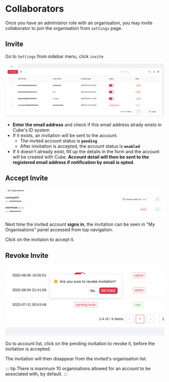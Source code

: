 # Collaborators


Once you have an administror role with an organisation, you may invite collaborator to join the organisation from `settings` page.


## Invite 
Go to `Settings` from sidebar menu, click `invite`

![invite](/invite.png)

* **Enter the email address** and check if this email address alrady exists in Cube's ID system
* If it exists, an invitation will be sent to the account.
    * The invited account status is **`pending`**
    * After inivitation is accepted, the account status is **`enabled`**
* If it doesn't already exist, fill up the details in the form and the account will be created with Cube. **Account detail will then be sent to the registered email address if notification by email is opted.**


## Accept Invite
![invited](/invited.png)

Next time the invited account **signs in**, the invitation can be seen in "My Organisations" panel accessed from top navigation. 

Click on the invitaion to accept it. 


## Revoke Invite

![revoke](/revokeinvite.png)

Go to account list, click on the pending invitation to revoke it, before the invitation is accepted. 

The invitation will then disappear from the invited's organisation list.


::: tip
There is maximum 10 organisations allowed for an account to be associated with, by default.
:::

